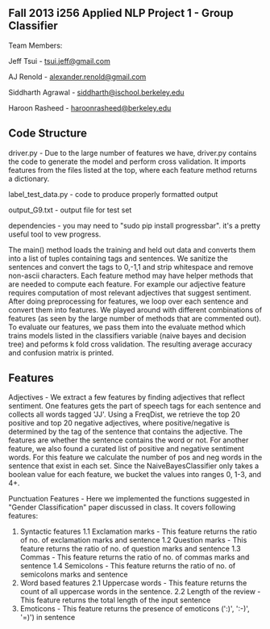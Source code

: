 Fall 2013 i256 Applied NLP Project 1 - Group Classifier
------

Team Members:

Jeff Tsui - tsui.jeff@gmail.com

AJ Renold - alexander.renold@gmail.com

Siddharth Agrawal - siddharth@ischool.berkeley.edu

Haroon Rasheed - haroonrasheed@berkeley.edu

Code Structure
------------
driver.py - Due to the large number of features we have, driver.py contains the code to generate the model and perform cross validation. It imports features from the files listed at the top, where each feature method returns a dictionary. 

label_test_data.py - code to produce properly formatted output

output_G9.txt - output file for test set

dependencies - you may need to "sudo pip install progressbar". it's a pretty useful tool to vew progress.

The main() method loads the training and held out data and converts them into a list of tuples containing tags and sentences. We sanitize the sentences and convert the tags to 0,-1,1 and strip whitespace and remove non-ascii characters. Each feature method may have helper methods that are needed to compute each feature. For example our adjective feature requires computation of most relevant adjectives that suggest sentiment. After doing preprocessing for features, we loop over each sentence and convert them into features. We played around with different combinations of features (as seen by the large number of methods that are commented out). To evaluate our features, we pass them into the evaluate method which trains models listed in the classifiers variable (naive bayes and decision tree) and peforms k fold cross validation. The resulting average accuracy and confusion matrix is printed.

Features
------------
Adjectives - We extract a few features by finding adjectives that reflect sentiment. One features gets the part of speech tags for each sentence and collects all words tagged 'JJ'. Using a FreqDist, we retrieve the top 20 positive and top 20 negative adjectives, where positive/negative is determined by the tag of the sentence that contains the adjective. The features are whether the sentence contains the word or not. For another feature, we also found a  curated list of positive and negative sentiment words. For this feature we calculate the number of pos and neg words in the sentence that exist in each set. Since the NaiveBayesClassifier only takes a boolean value for each feature, we bucket the values into ranges 0, 1-3, and 4+.

Punctuation Features - Here we implemented the functions suggested in "Gender Classification" paper discussed in class. It covers following features:
1. Syntactic features
 1.1 Exclamation marks - This feature returns the ratio of no. of exclamation marks and sentence
 1.2 Question marks - This feature returns the ratio of no. of question marks and sentence
 1.3 Commas - This feature returns the ratio of no. of commas marks and sentence
 1.4 Semicolons - This feature returns the ratio of no. of semicolons marks and sentence
2. Word based features
 2.1 Uppercase words - This feature returns the count of all uppercase words in the sentence.
 2.2 Length of the review - This feature returns the total length of the input sentence
3. Emoticons - This feature returns the presence of emoticons (':)', ':-)', '=)') in sentence
